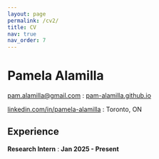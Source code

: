 ```yaml
---
layout: page
permalink: /cv2/
title: CV
nav: true
nav_order: 7
---
```


<div id="vue-smart-pages-preview">

# Pamela Alamilla

<span class="iconify" data-icon="tabler:mail"></span> [pam.alamilla@gmail.com](mailto:pam.alamilla@gmail.com)
  : <span class="iconify" data-icon="charm:person"></span> [pam-alamilla.github.io](https://pam-alamilla.github.io/)

<span class="iconify" data-icon="tabler:brand-linkedin"></span> [linkedin.com/in/pamela-alamilla](https://linkedin.com/in/pamela-alamilla/)
  : <span class="iconify" data-icon="ic:outline-location-on"></span> Toronto, ON

## Experience

**Research Intern**
  : **Jan 2025 - Present**

</div>

